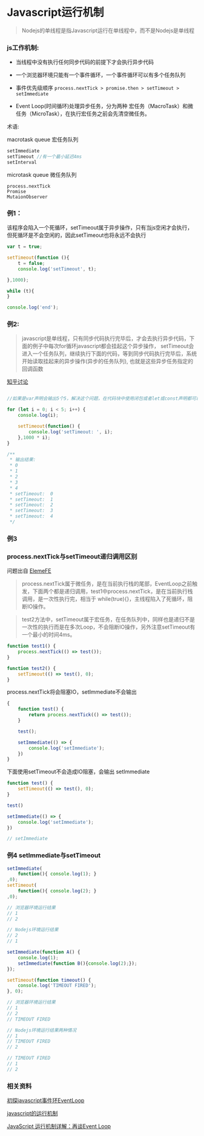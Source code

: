 # Javascript运行机制

> Nodejs的单线程是指Javascript运行在单线程中，而不是Nodejs是单线程

### js工作机制:

* 当线程中没有执行任何同步代码的前提下才会执行异步代码

* 一个浏览器环境只能有一个事件循环，一个事件循环可以有多个任务队列

* 事件优先级顺序 ``` process.nextTick > promise.then > setTimeout > setImmediate ```

* Event Loop(时间循环)处理异步任务，分为两种 宏任务（MacroTask）和微任务（MicroTask），在执行宏任务之前会先清空微任务。

术语:

macrotask queue 宏任务队列

```javascript
setImmediate  
setTimeout //有一个最小延迟4ms
setInterval  
```
microtask queue 微任务队列

```
process.nextTick  
Promise  
MutaionObserver  
```

### 例1： 

该程序会陷入一个死循环，setTimeout属于异步操作，只有当js空闲才会执行，但死循环是不会空闲的，因此setTimeout也将永远不会执行

```javascript
var t = true;

setTimeout(function (){
    t = false;
    console.log('setTimeout', t);

},1000);

while (t){
}

console.log('end');
```

### 例2: 

> javascript是单线程，只有同步代码执行完毕后，才会去执行异步代码，下面的例子中每次for循环javascript都会挂起这个异步操作，
setTimeout会进入一个任务队列，继续执行下面的代码，等到同步代码执行完毕后，系统开始读取挂起来的异步操作(异步的任务队列),
也就是这些异步任务指定的回调函数

[知乎讨论](https://www.zhihu.com/question/266410249/answer/307932313)

```javascript

//如果是var声明会输出5个5，解决这个问题，在代码块中使用闭包或者let或const声明都可以

for (let i = 0; i < 5; i++) {
    console.log(i);

    setTimeout(function() {
        console.log('setTimeout: ', i);
    },1000 * i);
}

/**
 * 输出结果:
 * 0
 * 1
 * 2
 * 3
 * 4
 * setTimeout:  0
 * setTimeout:  1
 * setTimeout:  2
 * setTimeout:  3
 * setTimeout:  4
 */
```

### 例3
### process.nextTick与setTimeout递归调用区别

问题出自 [ElemeFE](https://github.com/ElemeFE/node-interview/blob/master/sections/zh-cn/process.md#processnexttick)

> process.nextTick属于微任务，是在当前执行栈的尾部，EventLoop之前触发，下面两个都是递归调用，test1中process.nextTick，是在当前执行栈调用，是一次性执行完，相当于 while(true){}，主线程陷入了死循环，阻断IO操作。

> test2方法中，setTimeout属于宏任务，在任务队列中，同样也是递归不是一次性的执行而是在多次Loop，不会阻断IO操作，另外注意setTimeout有一个最小的时间4ms。

```javascript
function test1() {
    process.nextTick(() => test());
}

function test2() {
    setTimeout(() => test(), 0);
}
```

process.nextTick将会阻塞IO，setImmediate不会输出

```javascript
{
    function test() {
        return process.nextTick(() => test());
    }

    test();

    setImmediate(() => {
        console.log('setImmediate');
    })
}
```

下面使用setTimeout不会造成IO阻塞，会输出 setImmediate

```javascript
function test() { 
    setTimeout(() => test(), 0);
}

test()

setImmediate(() => {
    console.log('setImmediate');
})

// setImmediate
```

### 例4 setImmediate与setTimeout

```javascript
setImmediate(
    function(){ console.log(1); }
,0);
setTimeout(
    function(){ console.log(2); }
,0);

// 浏览器环境运行结果
// 1
// 2

// Nodejs环境运行结果
// 2
// 1

```

```javascript
setImmediate(function A() {
    console.log(1);
    setImmediate(function B(){console.log(2);});
});

setTimeout(function timeout() {
    console.log('TIMEOUT FIRED');
}, 0);

// 浏览器环境运行结果
// 1
// 2
// TIMEOUT FIRED

// Nodejs环境运行结果两种情况
// 1
// TIMEOUT FIRED
// 2

// TIMEOUT FIRED
// 1
// 2
```

### 相关资料

[初探javascript事件环EventLoop](https://zhuanlan.zhihu.com/p/33127885)

[javascript的运行机制](https://www.jianshu.com/p/1ec915675ba7)

[JavaScript 运行机制详解：再谈Event Loop](http://www.ruanyifeng.com/blog/2014/10/event-loop.html)